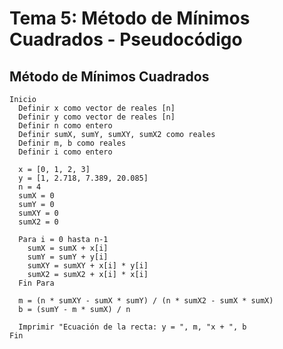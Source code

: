 # Tema 5: Método de Mínimos Cuadrados - Pseudocódigo
## Método de Mínimos Cuadrados
    Inicio
      Definir x como vector de reales [n]
      Definir y como vector de reales [n]
      Definir n como entero
      Definir sumX, sumY, sumXY, sumX2 como reales
      Definir m, b como reales
      Definir i como entero
    
      x = [0, 1, 2, 3]
      y = [1, 2.718, 7.389, 20.085]
      n = 4
      sumX = 0
      sumY = 0
      sumXY = 0
      sumX2 = 0
    
      Para i = 0 hasta n-1
        sumX = sumX + x[i]
        sumY = sumY + y[i]
        sumXY = sumXY + x[i] * y[i]
        sumX2 = sumX2 + x[i] * x[i]
      Fin Para
    
      m = (n * sumXY - sumX * sumY) / (n * sumX2 - sumX * sumX)
      b = (sumY - m * sumX) / n
    
      Imprimir "Ecuación de la recta: y = ", m, "x + ", b
    Fin
